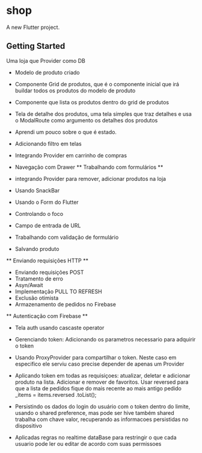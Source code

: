 # shop

A new Flutter project.

## Getting Started

 Uma  loja que  Provider como DB

- Modelo de produto criado
- Componente Grid de produtos, que é o componente inicial que irá buildar todos os produtos do modelo de produto
- Componente que lista os produtos dentro do grid de produtos
- Tela de detalhe dos produtos, uma tela simples que traz detalhes e usa o ModalRoute como argumento os detalhes dos produtos
- Aprendi um pouco sobre o que é estado.
- Adicionando filtro em telas
- Integrando Provider em carrinho de compras

- Navegação com Drawer
** Trabalhando com formulários **
- integrando Provider para remover, adicionar produtos na loja
- Usando SnackBar
- Usando o Form do Flutter
- Controlando o foco
- Campo de entrada de URL
- Trabalhando com validação de formulário
- Salvando produto

** Enviando requisições HTTP **
- Enviando requisições POST
- Tratamento de erro
- Asyn/Await
- Implementação PULL TO REFRESH
- Exclusão otimista
- Armazenamento de pedidos no Firebase




** Autenticação com Firebase **
- Tela auth usando cascaste operator
- Gerenciando token: Adicionando os parametros necessario para adquirir o token 
- Usando ProxyProvider para compartilhar o token. Neste caso em especifico ele serviu caso precise depender de apenas um Provider
- Aplicando token em todas as requisiçoes: atualizar, deletar e adicionar produto na lista. Adicionar e remover de favoritos. Usar reversed para que a lista de pedidos fique do mais recente ao mais antigo pedido
_items = items.reversed
        .toList();

- Persistindo os dados do login do usuário com o token dentro do limite, usando o shared preference, mas pode ser hive também
shared trabalha com chave valor, recuperando as informacoes persistidas no dispositivo

- Aplicadas regras no realtime dataBase para restringir o que cada usuario pode ler ou editar de acordo com suas permissoes


